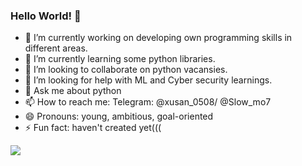 ### Hello World!  👋



- 🔭 I’m currently working on developing own programming skills in different areas.
- 🌱 I’m currently learning some python libraries.
- 👯 I’m looking to collaborate on python vacansies.
- 🤔 I’m looking for help with ML and Cyber security learnings.
- 💬 Ask me about python
- 📫 How to reach me: Telegram: @xusan_0508/ @Slow_mo7
- 😄 Pronouns: young, ambitious, goal-oriented
- ⚡ Fun fact: haven't created yet(((

<img src="https://github-readme-stats.vercel.app/api?username=khusan9889&&show_icons=true&title_color=ffffff&icon_color=bb2acf&text_color=daf7dc&bg_color=151515">
